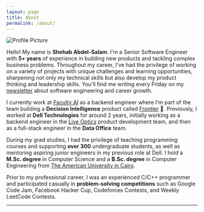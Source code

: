 ```yaml
---
layout: page
title: About
permalink: /about/
---
```


<img src="{{ site.baseurl }}/assets/Shehab.jpg" title="Profile Picture" class="profile">

Hello! My name is **Shehab Abdel-Salam**. I'm a Senior Software Engineer with **5+ years** of experience in building new products and tackling complex business problems. Throughout my career, I've had the privilege of working on a variety of projects with unique challenges and learning opportunities, sharpening not only my technical skills but also develop my product thinking and leadership skills. You'll find me writing every Friday on my [newsletter][newsletter] about software engineering and career growth.

I currently work at [Faculty AI][company] as a backend engineer where I'm part of the team building a **Decision Intelligence** product called [Frontier][frontier] 🚀. Previously, I worked at **Dell Technologies** for around 2 years, initially working as a backend engineer in the [Live Optics][liveoptics] product development team, and then as a full-stack engineer in the **Data Office** team.

During my grad studies, I had the privilege of teaching programming courses and supporting **over 300** undergraduate students, as well as mentoring aspiring junior engineers in my previous role at Dell. I hold a **M.Sc. degree** in Computer Science and a **B.Sc. degree** in Computer Engineering from [The American University in Cairo][University].

Prior to my professional career, I was an experienced C/C++ programmer and participated casually in **problem-solving competitions** such as Google Code Jam, Facebook Hacker Cup, Codeforces Contests, and Weekly LeetCode Contests.

---

[linkedin]: https://www.linkedin.com/in/shehab-abdel-salam
[github]: https://github.com/shehab-as
[company]: https://faculty.ai
[university]: https://www.aucegypt.edu
[liveoptics]: https://liveoptics.com
[frontier]: https://faculty.ai/frontier
[newsletter]: https://www.newsletter.shehababdelsalam.com
